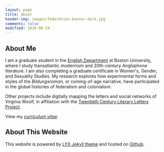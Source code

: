 ```yaml
---
layout: page
title: About
header-img: images/federation-banner-dark.jpg
comments: false
modified: 2016-08-24
---
```


## About Me

I am a graduate student in the [English Department](http://www.bu.edu/english) at Boston University, where I study transatlantic modernism and 20th-century Anglophone literature. I am also completing a graduate certificate in Women's, Gender, and Sexuality Studies. My research explores how experimental forms and styles of the *Bildungsroman*, or coming-of-age narrative, have participated in the global histories of federalism and colonialism.

Other projects include digitally mapping the letters and social networks of Virginia Woolf, in affiliation with the [Twentieth Century Literary Letters Project](http://www.modmaps.net/tcllp).

View my [*curriculum vitae*](http://rweberling.github.io/CV).

## About This Website

This website is powered by [LYX Jekyll theme](https://github.com/liuyxpp/liuyxpp.github.io) and hosted on [Github](http://www.github.com).
